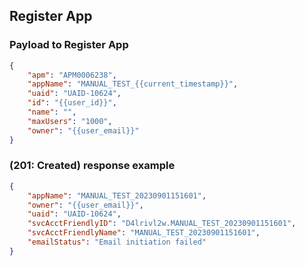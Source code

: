 ## Register App

<!--
type: tab
titles: Request, Response
-->

### Payload to Register App

```json
{
    "apm": "APM0006238",
    "appName": "MANUAL_TEST_{{current_timestamp}}",
    "uaid": "UAID-10624",
    "id": "{{user_id}}",
    "name": "",
    "maxUsers": "1000",
    "owner": "{{user_email}}"
}
```
<!--
type: tab
-->

###  (201: Created) response example

```json
{
    "appName": "MANUAL_TEST_20230901151601",
    "owner": "{{user_email}}",
    "uaid": "UAID-10624",
    "svcAcctFriendlyID": "D4lrivl2w.MANUAL_TEST_20230901151601",
    "svcAcctFriendlyName": "MANUAL_TEST_20230901151601",
    "emailStatus": "Email initiation failed"
}
```
<!-- type: tab-end -->
